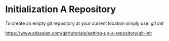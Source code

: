 # Initialization A Repository
To create an empty git repository at your current location simply use: *git init*

https://www.atlassian.com/git/tutorials/setting-up-a-repository/git-init
